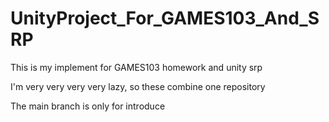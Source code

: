 # UnityProject_For_GAMES103_And_SRP

This is my implement for GAMES103 homework and unity srp

I'm very very very very lazy, so these combine one repository

The main branch is only for introduce
